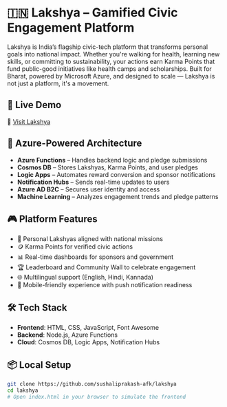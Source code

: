 # 🇮🇳 Lakshya – Gamified Civic Engagement Platform

Lakshya is India’s flagship civic-tech platform that transforms personal goals into national impact. Whether you're walking for health, learning new skills, or committing to sustainability, your actions earn Karma Points that fund public-good initiatives like health camps and scholarships. Built for Bharat, powered by Microsoft Azure, and designed to scale — Lakshya is not just a platform, it's a movement.

## 🚀 Live Demo
🔗 [Visit Lakshya](https://sushaliprakash-afk.github.io/lakshya)

## 🧠 Azure-Powered Architecture
- **Azure Functions** – Handles backend logic and pledge submissions
- **Cosmos DB** – Stores Lakshyas, Karma Points, and user pledges
- **Logic Apps** – Automates reward conversion and sponsor notifications
- **Notification Hubs** – Sends real-time updates to users
- **Azure AD B2C** – Secures user identity and access
- **Machine Learning** – Analyzes engagement trends and pledge patterns

## 🎮 Platform Features
- 🎯 Personal Lakshyas aligned with national missions
- 🪙 Karma Points for verified civic actions
- 📊 Real-time dashboards for sponsors and government
- 🏆 Leaderboard and Community Wall to celebrate engagement
- 🌐 Multilingual support (English, Hindi, Kannada)
- 📱 Mobile-friendly experience with push notification readiness

## 🛠️ Tech Stack
- **Frontend**: HTML, CSS, JavaScript, Font Awesome
- **Backend**: Node.js, Azure Functions
- **Cloud**: Cosmos DB, Logic Apps, Notification Hubs

## 📦 Local Setup
```bash
git clone https://github.com/sushaliprakash-afk/lakshya
cd lakshya
# Open index.html in your browser to simulate the frontend
